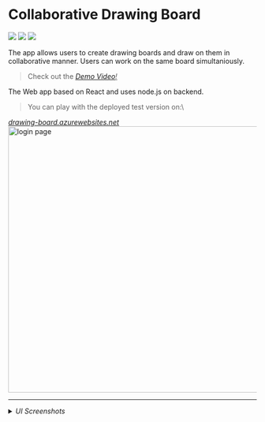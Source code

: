 # Collaborative Drawing Board

<img src="https://shields.io/badge/react-black?logo=react&style=for-the-badge"> <img src="https://shields.io/badge/JavaScript-yellow?style=for-the-badge"> <img src="https://shields.io/badge/Node.JS-green?style=for-the-badge">

The app allows users to create drawing boards and draw on them in\
collaborative manner. Users can work on the same board simultaniously.

>Check out the <a href=""><u><i>Demo Video</a>!</i></u>

The Web app based on React and uses node.js on backend.

>You can play with the deployed test version on:\
<a href="">
<u><i>drawing-board.azurewebsites.net</i></u>
</a>

<img src="img/logged-in-multiple-users.png" alt="login page" width="540">

---

<details>
  <summary><i>UI Screenshots</i></summary>

<img src="img/registration-homer.png" alt="registration-homer" width="540">
<img src="img/login.png" alt="login" width="540">

</details>
